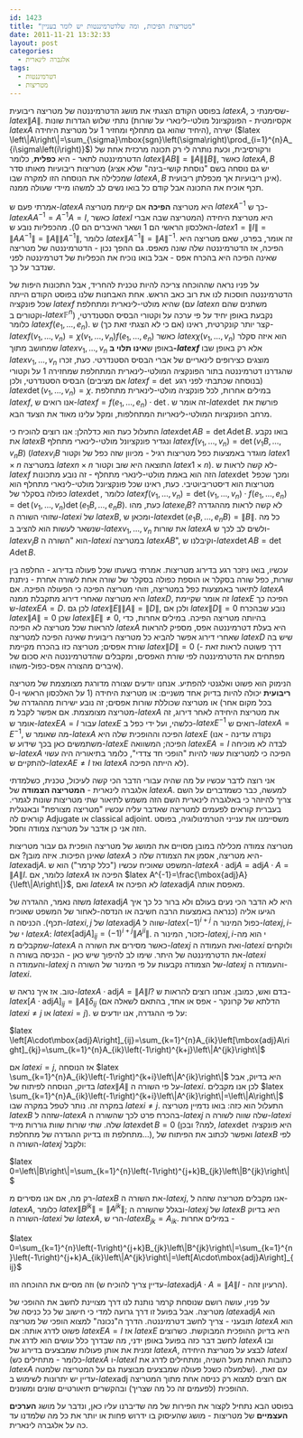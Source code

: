 ```yaml
---
id: 1423
title: "מטריצות הפיכות, ומה שלדטרמיננטות יש לומר בעניין"
date: 2011-11-21 13:32:33
layout: post
categories: 
  - אלגברה לינארית
tags: 
  - דטרמיננטות
  - מטריצות
---
```

בפוסט הקודם הצגתי את מושג הדטרמיננטה של מטריצה ריבועית $latex A$, שסימנתי כ-$latex \left\|A\right\|$. נתתי שלוש הגדרות שונות (אקסיומטית - הפונקציונל מולטי-לינארי על שורות $latex A$ היחיד שהוא גם מתחלף ומחזיר 1 על מטריצת היחידה), ישירה ($latex \left\|A\right\|=\sum_{\sigma}\mbox{sgn}\left(\sigma\right)\prod_{i=1}^{n}A_{i\sigma\left(i\right)}$) ורקורסיבית, וכעת נותרה לי רק תכונה מרכזית אחת של הדטרמיננטה לתאר - היא <strong>כפלית</strong>, כלומר $latex \left\|AB\right\|=\left\|A\right\|\left\|B\right\|$, כאשר $latex A,B$ מטריצות ריבועיות מאותו סדר (יש גם נוסחה בשם "נוסחת קושי-בינה" שלא אציג שמכלילה את הנוסחה הזו למקרה שבו $latex A,B$ אינן ריבועיות אך מכפלתן ריבועית). תכף אוכיח את התכונה אבל קודם כל בואו נשים לב למשהו מיידי שעולה ממנה.

אמרתי פעם ש-$latex A$ היא מטריצה <strong>הפיכה</strong> אם קיימת מטריצה $latex A^{-1}$ כך ש-$latex AA^{-1}=A^{-1}A=I$, כאשר $latex I$ היא מטריצת היחידה (המטריצה שבה אברי האלכסון הראשי הם 1 ושאר האיברים הם 0). מהכפליות נובע ש-$latex 1=\left\|I\right\|=\left\|AA^{-1}\right\|=\left\|A\right\|\left\|A^{-1}\right\|$, כלומר $latex \left\|A^{-1}\right\|=\left\|A\right\|^{-1}$. זה אומר, בפרט, שאם מטריצה היא הפיכה, אז הדטרמיננטה שלה שונה מאפס. גם ההפך נכון - הדטרמיננטה של מטריצה שאינה הפיכה היא בהכרח אפס - אבל בואו נוכיח את הכפליות של דטרמיננטה לפני שנדבר על כך.

על פניו נראה שההוכחה צריכה להיות טכנית להחריד, אבל התכונות היפות של הדטרמיננטה חוסכות לנו את רוב כאב הראש. אחת האבחנות שלנו בפוסט הקודם הייתה שכל פונקציה $latex f$ שהיא מולטי-לינארית ומתחלפת (עם $latex n$ משתנים שהם וקטורים ב-$latex \mathbb{F}^{n}$) נקבעת באופן יחיד על פי ערכה על וקטורי הבסיס הסטנדרטי, כלומר $latex f\left(e_{1},\dots,e_{n}\right)$. קצר יותר קונקרטית, ראינו (אם כי לא הצגתי זאת כך) ש-$latex f\left(v_{1},\dots,v_{n}\right)=\chi\left(v_{1},\dots,v_{n}\right)f\left(e_{1},\dots,e_{n}\right)$ כאשר $latex \chi\left(v_{1},\dots,v_{n}\right)$ הוא איזה סקלר שמחושב מתוך $latex v_{1},\dots,v_{n}$ באופן ש<strong>אינו תלוי ב-$latex f$</strong> אלא רק באופן שבו $latex v_{1},\dots,v_{n}$ מוצגים כצירופים לינאריים של אברי הבסיס הסטנדרטי. כעת, זכרו שהגדרנו דטרמיננטה בתור הפונקציה המולטי-לינארית המתחלפת שמחזירה 1 על וקטורי הבסיס הסטנדרטי, ולכן (אם מציבים $latex f=\det$ בנוסחה שכתבתי לפני רגע) $latex \det\left(v_{1},\dots,v_{n}\right)=\chi$. במילים אחרות, לכל פונקציה מולטי-לינארית מתחלפת $latex f$, אנו רואים ש-$latex f=f\left(e_{1},\dots,e_{n}\right)\cdot\det$. זה אומר ש-$latex \det$ פורשת את מרחב הפונקציות המולטי-לינאריות המתחלפות, ומקל עלינו מאוד את הצעד הבא.

התעלול כעת הוא כדלהלן: אנו רוצים להוכיח כי $latex \det AB=\det A\det B$. בואו נקבע את $latex B$ ונגדיר פונקציונל מולטי-לינארי מתחלף $latex f\left(v_{1},\dots,v_{n}\right)=\det\left(v_{1}B,\dots,v_{n}B\right)$ ($latex v_{i}B$ מוגדר באמצעות כפל מטריצות רגיל - מכיוון שזה כפל של וקטור $latex 1\times n$ במטריצה $latex n\times n$ התוצאה היא שוב וקטור $latex 1\times n$). לא קשה לראות ש-$latex f$ הזה הוא באמת מולטי-לינארי מתחלף - זה נובע מתכונות $latex \det$ ומכך שכפל מטריצות הוא דיסטריביוטיבי. כעת, ראינו שכל פונקציונל מולטי-לינארי מתחלף הוא כפולה בסקלר של $latex \det$, כלומר $latex f\left(v_{1},\dots,v_{n}\right)=\det\left(v_{1},\dots,v_{n}\right)\cdot f\left(e_{1},\dots,e_{n}\right)=\det\left(v_{1},\dots,v_{n}\right)\det\left(e_{1}B,\dots,e_{n}B\right)$. כעת, מהו $latex e_{i}B$? לא קשה לראות מההגדרה שזוהי השורה ה-$latex i$ של $latex B$, ומכאן ש-$latex \det\left(e_{1}B,\dots,e_{n}B\right)=\left\|B\right\|$. כל מה שנשאר לעשות הוא להציב ב-$latex v_{1},\dots,v_{n}$ את שורות $latex A$ ולשים לב לכך ש-$latex v_{i}B$ הוא "השורה ה-$latex i$ במטריצה $latex AB$", וקיבלנו ש-$latex \det AB=\det A\det B$.

עכשיו, בואו ניזכר רגע בדירוג מטריצות. אמרתי בשעתו שכל פעולה בדירוג - החלפה בין שורות, כפל שורה בסקלר או הוספת כפולה בסקלר של שורה אחת לשורה אחרת - ניתנת לתיאור באמצעות כפל במטריצה, וזוהי מטריצה הפיכה כי הפעולה הפיכה. אם $latex A$ היא מטריצה שאחרי דירוג מתקבלת ממנה $latex D$, זה אומר שקיימת $latex E$ הפיכה כך ש-$latex EA=D$. לכן גם $latex \left\|E\right\|\left\|A\right\|=\left\|D\right\|$, ולכן אם $latex \left\|D\right\|=0$ נובע שבהכרח $latex \left\|A\right\|=0$ שכן $latex \left\|E\right\|\ne0$, בהיותה מטריצה הפיכה. במילים אחרות, כדי להראות שכל מטריצה לא הפיכה $latex A$ היא בעלת דטרמיננטה אפס, מספיק להראות שאחרי דירוג אפשר להביא כל מטריצה ריבועית שאינה הפיכה למטריצה $latex D$ שיש בה שורת אפסים; מטריצה כזו בהכרח מקיימת $latex \left\|D\right\|=0$ (דרך פשוטה לראות זאת - מפתחים את הדטרמיננטה לפי שורת האפסים, ומקבלים שהדטרמיננטה היא סכום של איברים מהצורה אפס-כפול-משהו).

הנימוק הוא פשוט ואלגנטי להפתיע. אנחנו יודעים שצורה מדורגת מצומצמת של מטריצה <strong>ריבועית</strong> יכולה להיות בדיוק אחד משניים: או מטריצת היחידה (1 על האלכסון הראשי ו-0 בכל מקום אחר) או מטריצה שכוללת שורות אפסים; זה נובע ישירות מההגדרה של מטריצה מצומצמת. אם אפשר לקבל מ-$latex A$ את מטריצת היחידה לאחר דירוג, זה אומר ש-$latex EA=I$ עבור $latex E$ כלשהי, ועל ידי כפל ב-$latex E^{-1}$ רואים ש-$latex A=E^{-1}$, מה שאומר ש-$latex A$ הפיכה וההופכית שלה היא $latex E$ (נקודה עדינה - אנו משתמשים כאן בכך שידוע ש-$latex E$ הפיכה; המשוואה $latex EA=I$ לבדה לא מוכיחה ש-$latex A$ הפיכה כי למטריצות עשוי להיות "הופכי חד צדדי", כלומר בתיאוריה היה עשוי להתקיים ש-$latex AE\ne I$ ואז $latex A$ לא הייתה הפיכה).

אני רוצה לדבר עכשיו על מה שהיה עבורי הדבר הכי קשה לעיכול, טכנית, כשלמדתי אלגברה לינארית - <strong>המטריצה הצמודה</strong> של $latex A$. למעשה, כבר כשמדברים על השם צריך להיזהר כי באלגברה לינארית השם הזה משמש לתיאור שתי מטריצות שונות לגמרי. בעברית קוראים לפעמים למטריצה שאדבר עליה עכשיו "מטריצה מצורפת" ובאנגלית קוראים לה Adjugate או classical adjoint. משסיימנו את ענייני הטרמינולוגיה, בפוסט הזה אני כן אדבר על מטריצה צמודה וחסל.

מטריצה צמודה מכלילה במובן מסויים את המושג של מטריצה הופכית גם עבור מטריצות שאינן הפיכות. איזה מובן? אם $latex A$ היא מטריצה, אסמן את הצמודה שלה כ-$latex \mbox{adj}A$. המשפט שאוכיח עכשיו ("כלל קרמר") הוא ש-$latex A\cdot\mbox{adj}A=\mbox{adj}A\cdot A=\left\|A\right\|I$. כלומר, אם $latex A$ הפיכה אז $latex A^{-1}=\frac{\mbox{adj}A}{\left\|A\right\|}$, ואם $latex A$ לא הפיכה אז $latex \mbox{adj}A$ מאפסת אותה.

משזה נאמר, ההגדרה של $latex \mbox{adj}A$ היא לא הדבר הכי נעים בעולם ולא ברור כל כך איך הגיעו אליה (כנראה באמצעות הרבה חשיבה או הנדסה-לאחור של המשפט שאוכיח תכף). הכניסה ה-$latex i,j$ של $latex \mbox{adj}A$ שווה ל-$latex \left(-1\right)^{i+j}$ כפול המינור ה-$latex j,i$-י של $latex A$: $latex \left[\mbox{adj}A\right]_{ij}=\left(-1\right)^{i+j}\left\|A^{ji}\right\|$. כזכור, המינור ה-$latex j,i$-י הוא מה שמקבלים מ-$latex A$ כאשר מסירים את השורה ה-$latex j$ ואת העמודה ה-$latex i$ ולוקחים את הדטרמיננטה של היתר. שימו לב להיפוך שיש כאן - הכניסה בשורה ה-$latex i$ והעמודה ה-$latex j$ של הצמודה נקבעות על פי המינור של השורה ה-$latex j$ והעמודה ה-$latex i$.

טוב. אז איך נראה ש-$latex A\cdot\mbox{adj}A=\left\|A\right\|I$? בדם ואש, כמובן. אנחנו רוצים להראות ש-$latex \left[A\cdot\mbox{adj}A\right]_{ij}=\left\|A\right\|\delta_{ij}$ (הדלתא של קרונקר - אפס או אחד, בהתאם לשאלה אם $latex i\ne j$ או $latex i=j$). על פי ההגדרה, אנו יודעים ש:

$latex \left[A\cdot\mbox{adj}A\right]_{ij}=\sum_{k=1}^{n}A_{ik}\left[\mbox{adj}A\right]_{kj}=\sum_{k=1}^{n}A_{ik}\left(-1\right)^{k+j}\left\|A^{jk}\right\|$

אם $latex i=j$, אז הנוסחה $latex \sum_{k=1}^{n}A_{ik}\left(-1\right)^{k+i}\left\|A^{ik}\right\|$ היא בדיוק, אבל בדיוק, הנוסחה לפיתוח של $latex \left\|A\right\|$ על פי השורה ה-$latex i$. לכן אנו מקבלים $latex \sum_{k=1}^{n}A_{ik}\left(-1\right)^{k+i}\left\|A^{ik}\right\|=\left\|A\right\|$ במקרה זה. נותר לטפל במקרה שבו $latex i\ne j$. התעלול הוא כזה: בואו נדמיין מטריצה $latex B$ שזהה ל-$latex A$ בהכרח פרט לכך שהשורה ה-$latex j$ שלה שווה לשורה ה-$latex i$ שלה. שתי שורות שוות גוררות מייד $latex \det B=0$ (למה? ובכן, $latex \det$ היא פונקציה מתחלפת וזו בדיוק ההגדרה של מתחלפת...), ואפשר לכתוב את הפיתוח של $latex B$ לפי השורה ה-$latex j$ ולקבל:

$latex 0=\left\|B\right\|=\sum_{k=1}^{n}\left(-1\right)^{j+k}B_{jk}\left\|B^{jk}\right\|$

רק מה, אם אנו מסירים מ-$latex B$ את השורה ה-$latex j$, אנו מקבלים מטריצה שזהה ל-$latex A$, כלומר $latex \left\|B^{jk}\right\|=\left\|A^{jk}\right\|$; ובגלל שהשורה ה-$latex j$ של $latex B$ היא בדיוק השורה ה-$latex i$ של $latex A$, הרי ש-$latex B_{jk}=A_{ik}$. במילים אחרות -

$latex 0=\sum_{k=1}^{n}\left(-1\right)^{j+k}B_{jk}\left\|B^{jk}\right\|=\sum_{k=1}^{n}\left(-1\right)^{j+k}A_{ik}\left\|A^{jk}\right\|=\left[A\cdot\mbox{adj}A\right]_{ij}$

וזה מסיים את ההוכחה הזו (עדיין צריך להוכיח ש-$latex \mbox{adj}A\cdot A=\left\|A\right\|I$ - הרעיון זהה).

על פניו, עושה רושם שנוסחת קרמר נותנת לנו דרך מצויינת לחשב את ההופכי של מטריצה. אבל בפועל זו דרך גרועה למדי כי חישוב של כל כניסה של $latex \mbox{adj}A$ הוא תובעני - צריך לחשב דטרמיננטה. הדרך ה"נכונה" למצוא הופכי של מטריצה $latex A$ הוא פשוט לדרג אותה: אם $latex EA=I$ אז $latex E$ היא בדיוק ההופכית המבוקשת. כשרוצים לחשב דבר כזה בפועל באופן ידני, מה שבדרך כלל עושים הוא לדרג את $latex A$ ובו זמנית את אותן פעולות שמבצעים בדירוג של $latex A$, לבצע על מטריצת היחידה $latex I$ (כלומר - מתחילים כש-$latex A$ ו-$latex I$ כתובות האחת מעל השניה, ומתחילים לדרג את $latex A$ שלמעלה כשכל פעולה שמבצעים מבוצעת גם על המטריצה שלמטה). עם זאת, עדיין יש יתרונות לשימוש ב-$latex \mbox{adj}$ אם רוצים למצוא רק כניסה אחת מתוך המטריצה ההופכית (לפעמים זה כל מה שצריך) ובהקשרים תיאורטיים שונים ומשונים.

בפוסט הבא נתחיל לקצור את הפירות של מה שדיברנו עליו כאן, ונדבר על מושג <strong>הערכים העצמיים</strong> של מטריצות - מושג שהעיסוק בו ידרוש פחות או יותר את כל מה שלמדנו עד כה על אלגברה לינארית.
